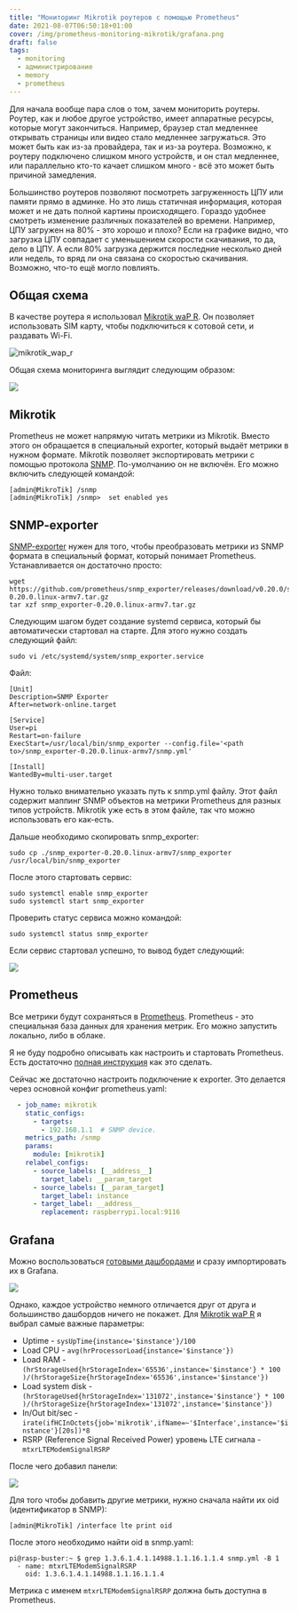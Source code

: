 ```yaml
---
title: "Мониторинг Mikrotik роутеров с помощью Prometheus"
date: 2021-08-07T06:50:18+01:00
cover: /img/prometheus-monitoring-mikrotik/grafana.png
draft: false
tags:
  - monitoring
  - администрирование
  - memory
  - prometheus
---
```

Для начала вообще пара слов о том, зачем мониторить роутеры. Роутер, как и любое другое устройство, имеет аппаратные ресурсы, которые могут закончиться. Например, браузер стал медленнее открывать страницы или видео стало медленнее загружаться. Это может быть как из-за провайдера, так и из-за роутера. Возможно, к роутеру подключено слишком много устройств, и он стал медленнее, или параллельно кто-то качает слишком много - всё это может быть причиной замедления.

Большинство роутеров позволяют посмотреть загруженность ЦПУ или памяти прямо в админке. Но это лишь статичная информация, которая может и не дать полной картины происходящего. Гораздо удобнее смотреть изменение различных показателей во времени. Например, ЦПУ загружен на 80% - это хорошо и плохо? Если на графике видно, что загрузка ЦПУ совпадает с уменьшением скорости скачивания, то да, дело в ЦПУ. А если 80% загрузка держится последние несколько дней или недель, то вряд ли она связана со скоростью скачивания. Возможно, что-то ещё могло повлиять.

## Общая схема

В качестве роутера я использовал [Mikrotik waP R](https://mikrotik.com/product/RBwAPR-2nD). Он позволяет использовать SIM карту, чтобы подключиться к сотовой сети, и раздавать Wi-Fi.

![mikrotik_wap_r](/img/prometheus-monitoring-mikrotik/mikrotik_wap_r.jpg)

Общая схема мониторинга выглядит следующим образом:

![](/img/prometheus-monitoring-mikrotik/schema.png)

## Mikrotik

Prometheus не может напрямую читать метрики из Mikrotik. Вместо этого он обращается в специальный exporter, который выдаёт метрики в нужном формате. Mikrotik позволяет экспортировать метрики с помощью протокола [SNMP](https://ru.wikipedia.org/wiki/SNMP). По-умолчанию он не включён. Его можно включить следующей командой:

```
[admin@MikroTik] /snmp
[admin@MikroTik] /snmp>  set enabled yes
```

## SNMP-exporter

[SNMP-exporter](https://github.com/prometheus/snmp_exporter) нужен для того, чтобы преобразовать метрики из SNMP формата в специальный формат, который понимает Prometheus. Устанавливается он достаточно просто:

```
wget https://github.com/prometheus/snmp_exporter/releases/download/v0.20.0/snmp_exporter-0.20.0.linux-armv7.tar.gz
tar xzf snmp_exporter-0.20.0.linux-armv7.tar.gz
```

Следующим шагом будет создание systemd сервиса, который бы автоматически стартовал на старте. Для этого нужно создать следующий файл:

```
sudo vi /etc/systemd/system/snmp_exporter.service
```

Файл:

```
[Unit]
Description=SNMP Exporter
After=network-online.target

[Service]
User=pi
Restart=on-failure
ExecStart=/usr/local/bin/snmp_exporter --config.file='<path to>/snmp_exporter-0.20.0.linux-armv7/snmp.yml'

[Install]
WantedBy=multi-user.target
```

Нужно только внимательно указать путь к snmp.yml файлу. Этот файл содержит маппинг SNMP объектов на метрики Prometheus для разных типов устройств. Mikrotik уже есть в этом файле, так что можно использовать его как-есть.

Дальше необходимо скопировать snmp_exporter:

```
sudo cp ./snmp_exporter-0.20.0.linux-armv7/snmp_exporter /usr/local/bin/snmp_exporter
```

После этого стартовать сервис:

```
sudo systemctl enable snmp_exporter
sudo systemctl start snmp_exporter
```

Проверить статус сервиса можно командой:

```
sudo systemctl status snmp_exporter
```

Если сервис стартовал успешно, то вывод будет следующий:

![](/img/prometheus-monitoring-mikrotik/snmp_exporter.png)


## Prometheus

Все метрики будут сохраняться в [Prometheus](https://prometheus.io). Prometheus - это специальная база данных для хранения метрик. Его можно запустить локально, либо в облаке. 

Я не буду подробно описывать как настроить и стартовать Prometheus. Есть достаточно [полная инструкция](https://prometheus.io/docs/prometheus/latest/getting_started/) как это сделать.

Сейчас же достаточно настроить подключение к exporter. Это делается через основной конфиг prometheus.yaml:

```yaml
  - job_name: mikrotik
    static_configs:
      - targets:
        - 192.168.1.1  # SNMP device.
    metrics_path: /snmp
    params:
      module: [mikrotik]
    relabel_configs:
      - source_labels: [__address__]
        target_label: __param_target
      - source_labels: [__param_target]
        target_label: instance
      - target_label: __address__
        replacement: raspberrypi.local:9116
```

## Grafana

Можно воспользоваться [готовыми дашбордами](https://grafana.com/grafana/dashboards/14420) и сразу импортировать их в Grafana.

![](/img/prometheus-monitoring-mikrotik/image.png)

Однако, каждое устройство немного отличается друг от друга и большинство дашбордов ничего не покажет. Для [Mikrotik waP R](https://mikrotik.com/product/RBwAPR-2nD) я выбрал самые важные параметры:

 * Uptime - ```sysUpTime{instance='$instance'}/100```
 * Load CPU - ```avg(hrProcessorLoad{instance='$instance'})```
 * Load RAM - ```(hrStorageUsed{hrStorageIndex='65536',instance='$instance'} * 100 )/(hrStorageSize{hrStorageIndex='65536',instance='$instance'})```
 * Load system disk - ```(hrStorageUsed{hrStorageIndex='131072',instance='$instance'} * 100 )/(hrStorageSize{hrStorageIndex='131072',instance='$instance'})```
 * In/Out bit/sec - ```irate(ifHCInOctets{job='mikrotik',ifName=~'$Interface',instance='$instance'}[20s])*8```
 * RSRP (Reference Signal Received Power) уровень LTE сигнала - ```mtxrLTEModemSignalRSRP```
 
После чего добавил панели:

![](/img/prometheus-monitoring-mikrotik/grafana.png)

Для того чтобы добавить другие метрики, нужно сначала найти их oid (идентификатор в SNMP):

```
[admin@MikroTik] /interface lte print oid
```

После этого необходимо найти oid в snmp.yaml:

```
pi@rasp-buster:~ $ grep 1.3.6.1.4.1.14988.1.1.16.1.1.4 snmp.yml -B 1
  - name: mtxrLTEModemSignalRSRP
    oid: 1.3.6.1.4.1.14988.1.1.16.1.1.4
```

Метрика с именем ```mtxrLTEModemSignalRSRP``` должна быть доступна в Prometheus.
